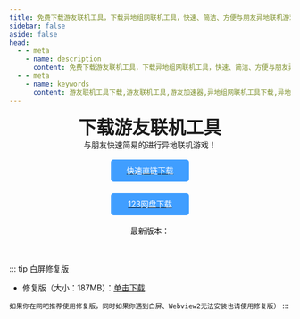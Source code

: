```yaml
---
title: 免费下载游友联机工具，下载异地组网联机工具，快速、简洁、方便与朋友异地联机游戏！
sidebar: false
aside: false
head:
  - - meta
    - name: description
      content: 免费下载游友联机工具，下载异地组网联机工具，快速、简洁、方便与朋友异地联机游戏！
  - - meta
    - name: keywords
      content: 游友联机工具下载,游友联机工具,游友加速器,异地组网联机工具下载,异地联机工具,异地联机游戏
---
```


<div style="text-align:center;display:block;font-weight:600;">
<font size="6">下载游友联机工具</font>
</div>

<!-- <img src="https://todeskcdnspeed.todesk.com/202303161406305f6fe4304d7990.png" style="margin:0 auto;width:360px;"/> -->

<center>与朋友快速简易的进行异地联机游戏！</center>

<br/>
<center>
<a target="_blank" href="https://res.katomegumi.net/%E6%B8%B8%E5%8F%8B%E5%8A%A0%E9%80%9F%E5%99%A8Beta_1.3.1_x64-setup.exe"><div class="downbtn" style="width:140px;height:40px;border-radius:5px;background:#409eff;line-height:40px;text-align:center;color:white;">快速直链下载</div></a>
<a target="_blank" href="https://www.123pan.com/s/2AZcjv-qb2D"><div class="downbtn" style="width:140px;height:40px;border-radius:5px;background:#409eff;line-height:40px;text-align:center;color:white;margin-top:20px;">123网盘下载</div></a>

</center>
<br/>
<center>
最新版本：<Badge type="tip" text="Ver 1.3.0 Beta" />
</center>

<br/>
<br/>

::: tip 白屏修复版 
- 修复版（大小：187MB）：[单击下载](https://www.123pan.com/s/2AZcjv-qb2D) 

`如果你在网吧推荐使用修复版，同时如果你遇到白屏、Webview2无法安装也请使用修复版）`
:::


<style>
  
      .VPDoc .aside {
        display: none!important;
    }
    .downbtn:hover{
      opacity:.8;
    }
    .downbtn{
      transition: background-color .3s;
    }
</style>
